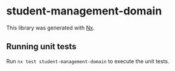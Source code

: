 # student-management-domain

This library was generated with [Nx](https://nx.dev).

## Running unit tests

Run `nx test student-management-domain` to execute the unit tests.
